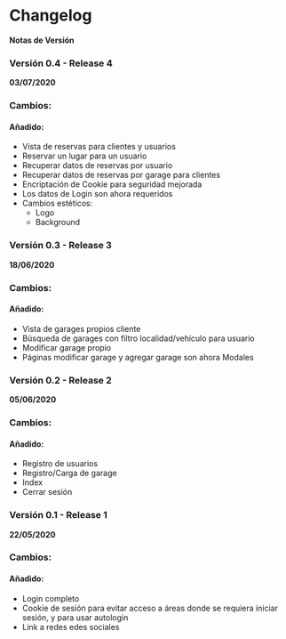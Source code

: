 # Changelog

**Notas de Versión**

### Versión 0.4 - Release 4

**03/07/2020**

### Cambios:

#### Añadido:
- Vista de reservas para clientes y usuarios
- Reservar un lugar para un usuario
- Recuperar datos de reservas por usuario
- Recuperar datos de reservas por garage para clientes
- Encriptación de Cookie para seguridad mejorada
- Los datos de Login son ahora requeridos
- Cambios estéticos:
	- Logo
	- Background

### Versión 0.3 - Release 3

**18/06/2020**

### Cambios:

#### Añadido:
- Vista de garages propios cliente
- Búsqueda de garages con filtro localidad/vehículo para usuario
- Modificar garage propio
- Páginas modificar garage y agregar garage son ahora Modales

### Versión 0.2 - Release 2

**05/06/2020**

### Cambios:

#### Añadido:
- Registro de usuarios
- Registro/Carga de garage
- Index
- Cerrar sesión

### Versión 0.1 - Release 1

**22/05/2020**

### Cambios:

#### Añadido:
- Login completo
- Cookie de sesión para evitar acceso a áreas donde se requiera iniciar sesión, y para usar autologin
- Link a redes edes sociales